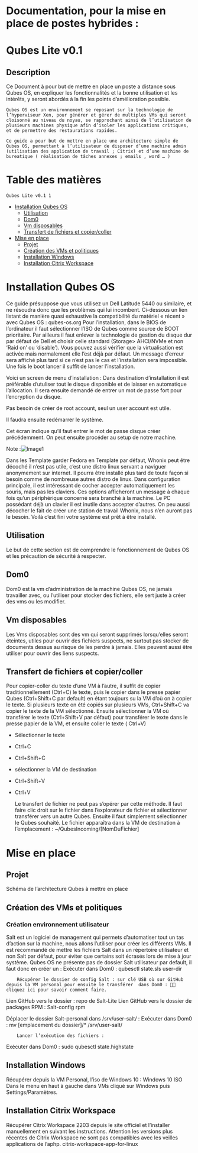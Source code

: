 # Documentation, pour la mise en place de postes hybrides :

# Qubes Lite v0.1

## Description

Ce Document à pour but de mettre en place un poste a distance sous Qubes OS, en expliquer les fonctionnalités et la bonne utilisation et les intérêts, y seront abordés à la fin les points d’amélioration possible.

	Qubes OS est un environnement se reposant sur la technologie de l’hyperviseur Xen, pour générer et gérer de multiples VMs qui seront cloisonné au niveau du noyau, se rapprochant ainsi de l’utilisation de plusieurs machines physique afin d’isoler les applications critiques, et de permettre des restaurations rapides.

	Ce guide a pour but de mettre en place une architecture simple de Qubes OS, permettant à l’utilisateur de disposer d’une machine admin (utilisation des application de travail ; Citrix) et d’une machine de bureatique ( réalisation de tâches annexes ; emails , word … )






# Table des matières
    Qubes Lite v0.1	1
  - [Installation Qubes OS](#installation-qubes-os)
    - [Utilisation](#utilisation)
    - [Dom0](#dom0)
    - [Vm disposables](#vm-disposables)
    - [Transfert de fichiers et copier/coller](#transfert-de-fichiers-et-copier/coller)
  - [Mise en place](#mise-en-place)
    - [Projet](#projet)
    - [Création des VMs et politiques](#création-des-vms-et-politiques)
    - [Installation Windows](#installation-windows)
    - [Installation Citrix Workspace](#installation-citrix-workspace)





# Installation Qubes OS

Ce guide présuppose que vous utilisez un Dell Latitude 5440 ou similaire, et ne résoudra donc que les problèmes qui lui incombent. Ci-dessous un lien listant de manière quasi exhaustive la compatibilité du matériel « récent » avec Qubes OS : qubes-os.org
Pour l’installation, dans le BIOS de l’ordinateur il faut sélectionner l’ISO de Qubes comme source de BOOT prioritaire. Par ailleurs il faut enlever la technologie de gestion du disque dur par défaut de Dell et choisir celle standard (Storage> AHCI/NVMe et non ‘Raid on’ ou ‘disable’). Vous pouvez aussi vérifier que la virtualisation est activée mais normalement elle l’est déjà par défaut. Un message d’erreur sera affiché plus tard si ce n’est pas le cas et l’installation sera impossible.
	Une fois le boot lancer il suffit de lancer l’installation.
 
 

Voici un screen de menu d’installation : 
Dans destination d’installation il est préférable d’utuliser tout le disque disponible et de laisser en automatique l’allocation. Il sera ensuite demandé de entrer un mot de passe fort pour l’encryption du disque.
 
Pas besoin de créer de root account, seul un user account est utile.

Il faudra ensuite redémarrer le système.
 
Cet écran indique qu’il faut entrer le mot de passe disque créer précédemment.
On peut ensuite procéder au setup de notre machine.


 Note :![Image1](https://github.com/clement6494/Salt-Lite/assets/94296944/ec29d3d4-a828-41af-bfd4-1647dc032399)
 
Dans les Template garder Fedora en Template par défaut, Whonix peut être décoché il n’est pas utile, c’est une distro linux servant a naviguer anonymement sur internet. Il pourra être installé plus tard de toute façon si besoin comme de nombreuse autres distro de linux.
Dans configuration principale, il est intéressant de cocher accepter automatiquement les souris, mais pas les claviers. Ces options afficheront un message à chaque fois qu’un périphérique concerné sera branché à la machine. Le PC possédant déjà un clavier il est inutile dans accepter d’autres.
On peu aussi décocher le fait de créer une station de travail Whonix, nous n’en auront pas le besoin.
Voilà c’est fini votre système est prêt à être installé.
## Utilisation

Le but de cette section est de comprendre le fonctionnement de Qubes OS et les précaution de sécurité à respecter.
## Dom0 

Dom0 est la vm d’administration de la machine Qubes OS, ne jamais travailler avec, ou l’utiliser pour stocker des fichiers, elle sert juste à créer des vms ou les modifier.

## Vm disposables

Les Vms disposables sont des vm qui seront supprimés lorsqu’elles seront éteintes, utiles pour ouvrir des fichiers suspects, ne surtout pas stocker de documents dessus au risque de les perdre à jamais.
Elles peuvent aussi être utiliser pour ouvrir des liens suspects.

## Transfert de fichiers et copier/coller
Pour copier-coller du texte d’une VM à l’autre, il suffit de copier traditionnellement (Ctrl+C) le texte, puis le copier dans le presse papier Qubes (Ctrl+Shift+C par default) en étant toujours su la VM d’où on à copier le texte.
	Si plusieurs texte on été copiés sur plusieurs VMs, Ctrl+Shift+C va copier le texte de la VM sélectionné.
Ensuite sélectionner la VM où transférer le texte (Ctrl+Shift+V par défaut) pour transférer le texte dans le presse papier de la VM, et ensuite coller le texte ( Ctrl+V)

- Sélectionner le texte
- Ctrl+C
- Ctrl+Shift+C
- sélectionner la VM de destination
- Ctrl+Shift+V
- Ctrl+V


	Le transfert de fichier ne peut pas s’opérer par cette méthode. Il faut faire clic droit sur le fichier dans l’explorateur de fichier et sélectionner transférer vers un autre Qubes.
Ensuite il faut simplement sélectionner le Qubes souhaité.
Le fichier apparaîtra dans la VM de destination à l’emplacement : ~/QubesIncoming/[NomDuFichier]



# Mise en place

## Projet


 
Schéma de l’architecture Qubes à mettre en place

## Création des VMs et politiques
### Création environnement utilisateur
Salt est un logiciel de management qui permets d’automatiser tout un tas d’action sur la machine, nous allons l’utiliser pour créer les différents VMs. Il est recommandé de mettre les fichiers Salt dans un répertoire utilisateur et non Salt par défaut, pour éviter que certains soit écrasés lors de mise à jour système.
Qubes OS ne présente pas de dossier Salt utilisateur par default, il faut donc en créer un : 
Exécuter dans Dom0 : qubesctl state.sls user-dir
 		
		Récupérer le dossier de config Salt : sur clé USB où sur GitHub depuis la VM personal pour ensuite le transférer  dans Dom0 :  cliquez ici pour savoir comment faire.
Lien GitHub vers le dossier : repo de Salt-Lite
Lien GitHub vers le dossier de packages RPM : Salt-config rpm
			
Déplacer le dossier Salt-personal dans /srv/user-salt/ :
Exécuter dans Dom0 : mv [emplacement du dossier]/*   /srv/user-salt/
		
		Lancer l’exécution des fichiers :
Exécuter dans Dom0 : sudo qubesctl state.highstate






## Installation Windows
Récupérer depuis la VM Personal, l’iso de Windows 10 : Windows 10 ISO
Dans le menu en haut à gauche dans VMs cliqué sur Windows puis Settings/Paramètres.


## Installation Citrix Workspace

Récupérer Citrix Workspace 2203 depuis le site officiel et l’installer manuellement en suivant les instructions. Attention les versions plus récentes de Citrix Workspace ne sont pas compatibles avec les veilles applications de l’aphp.
citrix-workspace-app-for-linux






